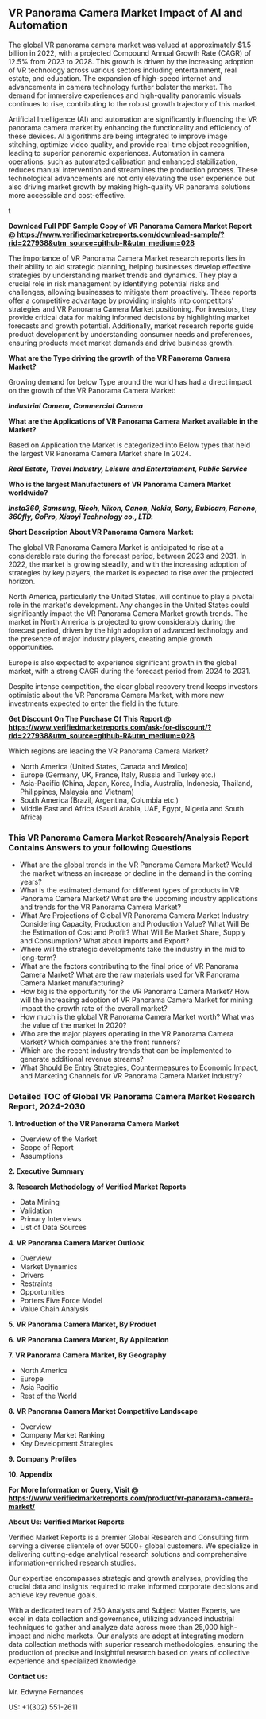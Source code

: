 <h2>VR Panorama Camera Market Impact of AI and Automation</h2><p>The global VR panorama camera market was valued at approximately $1.5 billion in 2022, with a projected Compound Annual Growth Rate (CAGR) of 12.5% from 2023 to 2028. This growth is driven by the increasing adoption of VR technology across various sectors including entertainment, real estate, and education. The expansion of high-speed internet and advancements in camera technology further bolster the market. The demand for immersive experiences and high-quality panoramic visuals continues to rise, contributing to the robust growth trajectory of this market.</p><p>Artificial Intelligence (AI) and automation are significantly influencing the VR panorama camera market by enhancing the functionality and efficiency of these devices. AI algorithms are being integrated to improve image stitching, optimize video quality, and provide real-time object recognition, leading to superior panoramic experiences. Automation in camera operations, such as automated calibration and enhanced stabilization, reduces manual intervention and streamlines the production process. These technological advancements are not only elevating the user experience but also driving market growth by making high-quality VR panorama solutions more accessible and cost-effective.</p>t</p><p id="" class=""><strong>Download Full PDF Sample Copy of VR Panorama Camera Market Report @ <a href="https://www.verifiedmarketreports.com/download-sample/?rid=227938&utm_source=github-R&utm_medium=028" target="_blank">https://www.verifiedmarketreports.com/download-sample/?rid=227938&utm_source=github-R&utm_medium=028</a></strong></p><p>The importance of&nbsp;VR Panorama Camera Market research reports lies in their ability to aid strategic planning, helping businesses develop effective strategies by understanding market trends and dynamics. They play a crucial role in risk management by identifying potential risks and challenges, allowing businesses to mitigate them proactively. These reports offer a competitive advantage by providing insights into competitors' strategies and VR Panorama Camera Market positioning. For investors, they provide critical data for making informed decisions by highlighting market forecasts and growth potential. Additionally, market research reports guide product development by understanding consumer needs and preferences, ensuring products meet market demands and drive business growth.</p><p><strong>What are the&nbsp;Type driving the growth of the VR Panorama Camera Market?</strong></p><p id="" class="">Growing demand for below Type around the world has had a direct impact on the growth of the VR Panorama Camera Market:</p><em><strong>Industrial Camera, Commercial Camera</strong></em></p><strong>What are the&nbsp;Applications&nbsp;of VR Panorama Camera Market available in the Market?</strong></p><p id="" class="">Based on Application the Market is categorized into Below types that held the largest VR Panorama Camera Market share In 2024.</p><em><strong>Real Estate, Travel Industry, Leisure and Entertainment, Public Service</strong></em></p><strong>Who is the largest Manufacturers of VR Panorama Camera Market worldwide?</strong></p><p><em><strong>Insta360, Samsung, Ricoh, Nikon, Canon, Nokia, Sony, Bublcam, Panono, 360fly, GoPro, Xiaoyi Technology co., LTD.</strong></em></p><p id="" class=""><strong>Short Description About VR Panorama Camera Market:</strong></p><p>The global VR Panorama Camera Market is anticipated to rise at a considerable rate during the forecast period, between 2023 and 2031. In 2022, the market is growing steadily, and with the increasing adoption of strategies by key players, the market is expected to rise over the projected horizon.</p><p>North America, particularly the United States, will continue to play a pivotal role in the market's development. Any changes in the United States could significantly impact the VR Panorama Camera Market growth trends. The market in North America is projected to grow considerably during the forecast period, driven by the high adoption of advanced technology and the presence of major industry players, creating ample growth opportunities.</p><p>Europe is also expected to experience significant growth in the global market, with a strong CAGR during the forecast period from 2024 to 2031.</p><p>Despite intense competition, the clear global recovery trend keeps investors optimistic about the VR Panorama Camera Market, with more new investments expected to enter the field in the future.</p><p id="" class=""><strong>Get Discount On The Purchase Of This Report @ <a href="https://www.verifiedmarketreports.com/ask-for-discount/?rid=227938&utm_source=github-R&utm_medium=028" target="_blank">https://www.verifiedmarketreports.com/ask-for-discount/?rid=227938&utm_source=github-R&utm_medium=028</a></strong></p>Which regions are leading the VR Panorama Camera Market?</p><ul><li>North America (United States, Canada and Mexico)</li><li>Europe (Germany, UK, France, Italy, Russia and Turkey etc.)</li><li>Asia-Pacific (China, Japan, Korea, India, Australia, Indonesia, Thailand, Philippines, Malaysia and Vietnam)</li><li>South America (Brazil, Argentina, Columbia etc.)</li><li>Middle East and Africa (Saudi Arabia, UAE, Egypt, Nigeria and South Africa)</li></ul><h3 id="" class="">This VR Panorama Camera Market Research/Analysis Report Contains Answers to your following Questions</h3><ul><li>What are the global trends in the VR Panorama Camera Market? Would the market witness an increase or decline in the demand in the coming years?</li><li>What is the estimated demand for different types of products in VR Panorama Camera Market? What are the upcoming industry applications and trends for the VR Panorama Camera Market?</li><li>What Are Projections of Global VR Panorama Camera Market Industry Considering Capacity, Production and Production Value? What Will Be the Estimation of Cost and Profit? What Will Be Market Share, Supply and Consumption? What about imports and Export?</li><li>Where will the strategic developments take the industry in the mid to long-term?</li><li>What are the factors contributing to the final price of VR Panorama Camera Market? What are the raw materials used for VR Panorama Camera Market manufacturing?</li><li>How big is the opportunity for the VR Panorama Camera Market? How will the increasing adoption of VR Panorama Camera Market for mining impact the growth rate of the overall market?</li><li>How much is the global VR Panorama Camera Market worth? What was the value of the market In 2020?</li><li>Who are the major players operating in the VR Panorama Camera Market? Which companies are the front runners?</li><li>Which are the recent industry trends that can be implemented to generate additional revenue streams?</li><li>What Should Be Entry Strategies, Countermeasures to Economic Impact, and Marketing Channels for VR Panorama Camera Market Industry?</li></ul><h3 id="" class="">Detailed TOC of Global VR Panorama Camera Market Research Report, 2024-2030</h3><p id="" class=""><strong>1. Introduction of the VR Panorama Camera Market</strong></p><ul><li>Overview of the Market</li><li>Scope of Report</li><li>Assumptions</li></ul><p id="" class=""><strong>2. Executive Summary</strong></p><p id="" class=""><strong>3. Research Methodology of Verified Market Reports</strong></p><ul><li>Data Mining</li><li>Validation</li><li>Primary Interviews</li><li>List of Data Sources</li></ul><p id="" class=""><strong>4. VR Panorama Camera Market Outlook</strong></p><ul><li>Overview</li><li>Market Dynamics</li><li>Drivers</li><li>Restraints</li><li>Opportunities</li><li>Porters Five Force Model</li><li>Value Chain Analysis</li></ul><p id="" class=""><strong>5. VR Panorama Camera Market, By Product</strong></p><p id="" class=""><strong>6. VR Panorama Camera Market, By Application</strong></p><p id="" class=""><strong>7. VR Panorama Camera Market, By Geography</strong></p><ul><li>North America</li><li>Europe</li><li>Asia Pacific</li><li>Rest of the World</li></ul><p id="" class=""><strong>8. VR Panorama Camera Market Competitive Landscape</strong></p><ul><li>Overview</li><li>Company Market Ranking</li><li>Key Development Strategies</li></ul><p id="" class=""><strong>9. Company Profiles</strong></p><p id="" class=""><strong>10. Appendix</strong></p><p id="" class=""><strong>For More Information or Query, Visit @ <a href="https://www.verifiedmarketreports.com/product/vr-panorama-camera-market/" target="_blank">https://www.verifiedmarketreports.com/product/vr-panorama-camera-market/</a></strong></p><p id="" class=""><strong>About Us: Verified Market Reports</strong></p><p id="" class="">Verified Market Reports is a premier Global Research and Consulting firm serving a diverse clientele of over 5000+ global customers. We specialize in delivering cutting-edge analytical research solutions and comprehensive information-enriched research studies.</p><p id="" class="">Our expertise encompasses strategic and growth analyses, providing the crucial data and insights required to make informed corporate decisions and achieve key revenue goals.</p><p id="" class="">With a dedicated team of 250 Analysts and Subject Matter Experts, we excel in data collection and governance, utilizing advanced industrial techniques to gather and analyze data across more than 25,000 high-impact and niche markets. Our analysts are adept at integrating modern data collection methods with superior research methodologies, ensuring the production of precise and insightful research based on years of collective experience and specialized knowledge.</p><p id="" class=""><strong>Contact us:</strong></p><p id="" class="">Mr. Edwyne Fernandes</p><p id="" class="">US: +1(302) 551-2611</p>